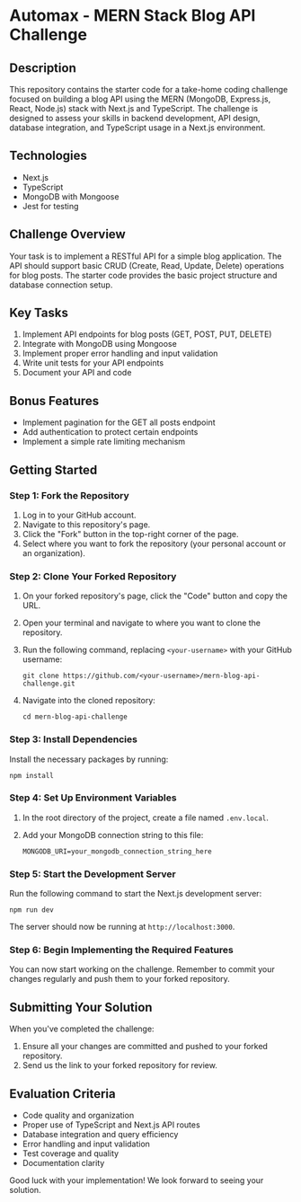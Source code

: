# Automax - MERN Stack Blog API Challenge

## Description

This repository contains the starter code for a take-home coding challenge focused on building a blog API using the MERN (MongoDB, Express.js, React, Node.js) stack with Next.js and TypeScript. The challenge is designed to assess your skills in backend development, API design, database integration, and TypeScript usage in a Next.js environment.

## Technologies

- Next.js
- TypeScript
- MongoDB with Mongoose
- Jest for testing

## Challenge Overview

Your task is to implement a RESTful API for a simple blog application. The API should support basic CRUD (Create, Read, Update, Delete) operations for blog posts. The starter code provides the basic project structure and database connection setup.

## Key Tasks

1. Implement API endpoints for blog posts (GET, POST, PUT, DELETE)
2. Integrate with MongoDB using Mongoose
3. Implement proper error handling and input validation
4. Write unit tests for your API endpoints
5. Document your API and code

## Bonus Features

- Implement pagination for the GET all posts endpoint
- Add authentication to protect certain endpoints
- Implement a simple rate limiting mechanism

## Getting Started

### Step 1: Fork the Repository

1. Log in to your GitHub account.
2. Navigate to this repository's page.
3. Click the "Fork" button in the top-right corner of the page.
4. Select where you want to fork the repository (your personal account or an organization).

### Step 2: Clone Your Forked Repository

1. On your forked repository's page, click the "Code" button and copy the URL.
2. Open your terminal and navigate to where you want to clone the repository.
3. Run the following command, replacing `<your-username>` with your GitHub username:

   ```
   git clone https://github.com/<your-username>/mern-blog-api-challenge.git
   ```

4. Navigate into the cloned repository:

   ```
   cd mern-blog-api-challenge
   ```

### Step 3: Install Dependencies

Install the necessary packages by running:

```
npm install
```

### Step 4: Set Up Environment Variables

1. In the root directory of the project, create a file named `.env.local`.
2. Add your MongoDB connection string to this file:

   ```
   MONGODB_URI=your_mongodb_connection_string_here
   ```

### Step 5: Start the Development Server

Run the following command to start the Next.js development server:

```
npm run dev
```

The server should now be running at `http://localhost:3000`.

### Step 6: Begin Implementing the Required Features

You can now start working on the challenge. Remember to commit your changes regularly and push them to your forked repository.

## Submitting Your Solution

When you've completed the challenge:

1. Ensure all your changes are committed and pushed to your forked repository.
2. Send us the link to your forked repository for review.

## Evaluation Criteria

- Code quality and organization
- Proper use of TypeScript and Next.js API routes
- Database integration and query efficiency
- Error handling and input validation
- Test coverage and quality
- Documentation clarity

Good luck with your implementation! We look forward to seeing your solution.